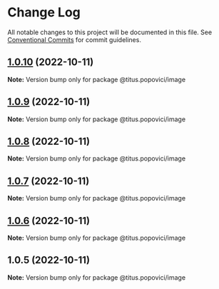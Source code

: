 # Change Log

All notable changes to this project will be documented in this file.
See [Conventional Commits](https://conventionalcommits.org) for commit guidelines.

## [1.0.10](https://github.com/popovicititus/btktp-extsns/compare/v1.0.9...v1.0.10) (2022-10-11)

**Note:** Version bump only for package @titus.popovici/image





## [1.0.9](https://github.com/popovicititus/btktp-extsns/compare/v1.0.8...v1.0.9) (2022-10-11)

**Note:** Version bump only for package @titus.popovici/image





## [1.0.8](https://github.com/popovicititus/btktp-extsns/compare/v1.0.7...v1.0.8) (2022-10-11)

**Note:** Version bump only for package @titus.popovici/image





## [1.0.7](https://github.com/popovicititus/btktp-extsns/compare/v1.0.6...v1.0.7) (2022-10-11)

**Note:** Version bump only for package @titus.popovici/image





## [1.0.6](https://github.com/popovicititus/btktp-extsns/compare/v1.0.5...v1.0.6) (2022-10-11)

**Note:** Version bump only for package @titus.popovici/image





## 1.0.5 (2022-10-11)

**Note:** Version bump only for package @titus.popovici/image
